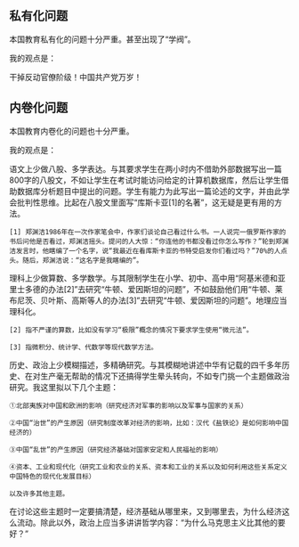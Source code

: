 私有化问题
---
本国教育私有化的问题十分严重。甚至出现了“学阀”。

我的观点是：

干掉反动官僚阶级！中国共产党万岁！

内卷化问题
---
本国教育内卷化的问题也十分严重。

我的观点是：

语文上少做八股、多学表达。与其要求学生在两小时内不借助外部数据写出一篇800字的八股文，不如让学生在考试时能访问给定的计算机数据库，然后让学生借助数据库分析题目中提出的问题。学生有能力为此写出一篇论述的文字，并由此学会批判性思维。比起在八股文里面写“库斯卡亚[1]的名著”，这无疑是更有用的方法。

    [1] 郑渊洁1986年在一次作家笔会中，作家们谈论自己看过什么书。一人说完一俄罗斯作家的书后问他是否看过，郑渊洁摇头。提问的人大惊：“你连他的书都没看过你怎么写作？”轮到郑渊洁发言时，他瞎编了一个名字，说“我最近在看库斯卡亚的书特受启发你们看过吗？”70%的人点头。随后，郑渊洁说：“这名字是我瞎编的”。

理科上少做算数、多学数学。与其限制学生在小学、初中、高中用“阿基米德和亚里士多德的办法[2]”去研究“牛顿、爱因斯坦的问题”，不如鼓励他们用“牛顿、莱布尼茨、贝叶斯、高斯等人的办法[3]”去研究“牛顿、爱因斯坦的问题”。地理应当理科化。

    [2] 指不严谨的算数，比如没有学习“极限”概念的情况下要求学生使用“微元法”。

    [3] 指微积分、统计学、代数学等现代数学方法。

历史、政治上少模糊描述，多精确研究。与其模糊地讲述中华有记载的四千多年历史、在对生产毫无帮助的情况下还搞得学生晕头转向，不如专门挑一个主题做政治研究。我这里拟以下几个主题：

    ①北部夷族对中国和欧洲的影响（研究经济对军事的影响以及军事与国家的关系）

    ②中国“治世”的产生原因（研究制度改革对经济的影响，比如：汉代《盐铁论》是如何影响中国经济的）

    ③中国“乱世”的产生原因（研究经济基础对国家安定和人民福祉的影响）

    ④资本、工业和现代化（研究工业和农业的关系、资本和工业的关系以及如何利用这些关系定义中国特色的现代化发展目标）

    以及许多其他主题。

在讨论这些主题时一定要搞清楚，经济基础从哪里来，又到哪里去，为什么经济这么流动。除此以外，政治上应当多讲讲哲学内容：“为什么马克思主义比其他的要好？”